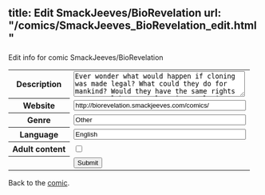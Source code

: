 title: Edit SmackJeeves/BioRevelation
url: "/comics/SmackJeeves_BioRevelation_edit.html"
---
Edit info for comic SmackJeeves/BioRevelation

<form name="comic" action="http://gaepostmail.appspot.com/comic/" method="post">
<table class="comicinfo">
<tr>
<th>Description</th><td><textarea name="description" cols="40" rows="3">Ever wonder what would happen if cloning was made legal? What could they do for mankind? Would they have the same rights as natural born people? Bio-Revelation tells the story of a distopian society of corruption, theocracy, and the underdog. Follow the story of Trevor Watson and his friends battle against the religious fanatics known as the FOH to gain the freedoms they dream of.</textarea></td>
</tr>
<tr>
<th>Website</th><td><input type="text" name="url" value="http://biorevelation.smackjeeves.com/comics/" size="40"/></td>
</tr>
<tr>
<th>Genre</th><td><input type="text" name="genre" value="Other" size="40"/></td>
</tr>
<tr>
<th>Language</th><td><input type="text" name="language" value="English" size="40"/></td>
</tr>
<tr>
<th>Adult content</th><td><input type="checkbox" name="adult" value="adult" /></td>
</tr>
<tr>
<th></th><td>
<input type="hidden" name="comic" value="SmackJeeves_BioRevelation" />
<input type="submit" name="submit" value="Submit" />
</td>
</tr>
</table>
</form>

Back to the [comic](SmackJeeves_BioRevelation.html).

